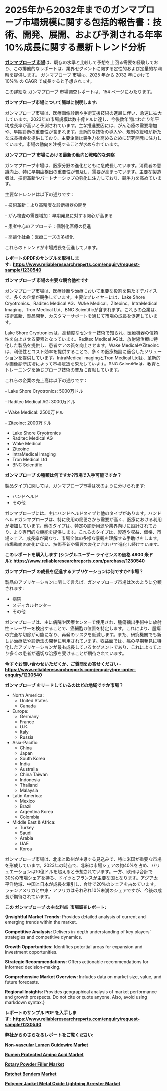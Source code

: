 <p><h1>2025年から2032年までのガンマプローブ市場規模に関する包括的報告書：技術、開発、展開、および予測される年率10%成長に関する最新トレンド分析</h1></p><p data-sourcepos="1:1-1:157"><strong><a href="https://www.reliableresearchreports.com/gamma-probe-r1230540?utm_campaign=110&utm_medium=36&utm_source=Github&utm_content=ia&utm_term=17012025&utm_id=gamma-probe">ガンマプローブ 市場</a></strong>は、既存の水準と比較して予想を上回る需要を経験しており、この排他的なレポートは、業界セグメントに関する定性的および定量的な洞察を提供します。 ガンマプローブ 市場は、2025 年から 2032 年にかけて 10%% の CAGR で成長すると予想されます。</p>
<p data-sourcepos="3:1-3:50">この詳細な ガンマプローブ 市場調査レポートは、154 ページにわたります。</p>
<p><strong>ガンマプローブ市場について簡単に説明します:</strong></p>
<p><p>ガンマプローブ市場は、医療画像診断や手術支援技術の進展に伴い、急速に拡大しています。2023年の市場規模は数十億ドルに達し、今後数年間にわたり年平均成長率が高いと予測されています。主な推進要因には、がん治療の需要増加や、早期診断の重要性が含まれます。革新的な技術の導入や、規制の緩和が新たな成長機会を提供しており、主要企業は競争力を高めるために研究開発に注力しています。市場の動向を注視することが求められています。</p></p>
<p><strong>ガンマプローブ 市場における最新の動向と戦略的な洞察</strong></p>
<p><p>ガンマプローブ市場は、医療分野の進化とともに急成長しています。消費者の意識向上、特に早期癌検出の重要性が普及し、需要が高まっています。主要な製造者は、技術革新やパートナーシップの強化に注力しており、競争力を高めています。  </p><p>主要なトレンドは以下の通りです：  </p><p>- 技術革新：より高精度な診断機器の開発  </p><p>- がん検査の需要増加：早期発見に対する関心が高まる  </p><p>- 患者中心のアプローチ：個別化医療の促進  </p><p>- 高齢化社会：医療ニーズの多様化  </p><p>これらのトレンドが市場成長を促進しています。</p></p>
<p><strong>レポートのPDFのサンプルを取得します</strong><strong>:&nbsp;&nbsp;<a href="https://www.reliableresearchreports.com/enquiry/request-sample/1230540?utm_campaign=110&utm_medium=36&utm_source=Github&utm_content=ia&utm_term=17012025&utm_id=gamma-probe">https://www.reliableresearchreports.com/enquiry/request-sample/1230540</a></strong></p>
<p><strong>ガンマプローブ 市場の主要な競合他社です</strong></p>
<p><p>ガンマプローブ市場は、医療診断や治療において重要な役割を果たすデバイスで、多くの企業が競争しています。主要なプレイヤーには、Lake Shore Cryotronics、Raditec Medical AG、Wake Medical、Ziteoinc、IntraMedical Imaging、Tron Medical Ltd、BNC Scientificが含まれます。これらの企業は、技術革新、製品開発、カスタマーサポートを通じて市場の成長を促進しています。</p><p>Lake Shore Cryotronicsは、高精度なセンサー技術で知られ、医療機器の信頼性を向上させる要素となっています。Raditec Medical AGは、放射線治療に特化した製品を提供し、患者ケアの質を向上させます。Wake MedicalやZiteoincは、利便性とコスト効率を提供することで、多くの医療施設に適合したソリューションを提供しています。IntraMedical ImagingとTron Medical Ltdは、革新的な画像診断技術によって市場浸透を果たしています。BNC Scientificは、教育とトレーニングを通じプローブ技術の普及に貢献しています。</p><p>これらの企業の売上高は以下の通りです：</p><p>- Lake Shore Cryotronics: 5000万ドル</p><p>- Raditec Medical AG: 3000万ドル</p><p>- Wake Medical: 2500万ドル</p><p>- Ziteoinc: 2000万ドル</p></p>
<p><ul><li>Lake Shore Cryotronics</li><li>Raditec Medical AG</li><li>Wake Medical</li><li>Ziteoinc</li><li>IntraMedical Imaging</li><li>Tron Medical Ltd</li><li>BNC Scientific</li></ul></p>
<p><strong>ガンマプローブ の種類は何ですか?市場で入手可能ですか？</strong></p>
<p>製品タイプに関しては、ガンマプローブ市場は次のように分けられます:</p>
<p><ul><li>ハンドヘルド</li><li>その他</li></ul></p>
<p><p>ガンマプローブには、主にハンドヘルドタイプと他のタイプがあります。ハンドヘルドガンマプローブは、特に使用の簡便さから需要が高く、医療における利用が増加しています。他のタイプは、特定の診断用途や業界向けに設計されており、より専門的な機能を提供します。これらのタイプは、製造や収益、価格、市場シェア、成長率が異なり、市場全体の多様な景観を理解する手助けをします。市場動向の変化に伴い、技術革新や需要の変化に合わせて進化し続けています。</p></p>
<p><strong>このレポートを購入します (シングルユーザー ライセンスの価格 4900 米ドル):&nbsp;<a href="https://www.reliableresearchreports.com/purchase/1230540?utm_campaign=110&utm_medium=36&utm_source=Github&utm_content=ia&utm_term=17012025&utm_id=gamma-probe">https://www.reliableresearchreports.com/purchase/1230540</a></strong></p>
<p><strong>ガンマプローブ の成長を促進するアプリケーションは何ですか?市場？</strong></p>
<p>製品のアプリケーションに関して言えば、ガンマプローブ市場は次のように分類されます:</p>
<p><ul><li>病院</li><li>メディカルセンター</li><li>その他</li></ul></p>
<p><p>ガンマプローブは、主に病院や医療センターで使用され、腫瘍摘出手術中に放射性トレーサーを検出することで、癌細胞の位置を特定します。これにより、腫瘍の完全な切除が可能になり、再発のリスクを低減します。また、研究機関でも新しい治療法や診断法の開発に利用されています。収益面では、癌の早期発見に特化したアプリケーションが最も成長しているセグメントであり、これによってより多くの患者が適切な治療を受けることが期待されています。</p></p>
<p><strong>今すぐお問い合わせいただくか、ご質問をお寄せください</strong><strong>&nbsp;</strong>-<strong><a href="https://www.reliableresearchreports.com/enquiry/pre-order-enquiry/1230540?utm_campaign=110&utm_medium=36&utm_source=Github&utm_content=ia&utm_term=17012025&utm_id=gamma-probe">https://www.reliableresearchreports.com/enquiry/pre-order-enquiry/1230540</a></strong></p>
<p><strong>ガンマプローブ をリードしているのはどの地域ですか市場？</strong></p>
<p><ul>
    <li>
        North America:
        <ul>
            <li>United States</li>
            <li>Canada</li>
        </ul>
    </li>
    <li>
        Europe:
        <ul>
            <li>Germany</li>
            <li>France</li>
            <li>U.K.</li>
            <li>Italy</li>
            <li>Russia</li>
        </ul>
    </li>
    <li>
        Asia-Pacific:
        <ul>
            <li>China</li>
            <li>Japan</li>
            <li>South Korea</li>
            <li>India</li>
            <li>Australia</li>
            <li>China Taiwan</li>
            <li>Indonesia</li>
            <li>Thailand</li>
            <li>Malaysia</li>
        </ul>
    </li>
    <li>
        Latin America:
        <ul>
            <li>Mexico</li>
            <li>Brazil</li>
            <li>Argentina Korea</li>
            <li>Colombia</li>
        </ul>
    </li>
    <li>
        Middle East & Africa:
        <ul>
            <li>Turkey</li>
            <li>Saudi</li>
            <li>Arabia</li>
            <li>UAE</li>
            <li>Korea</li>
        </ul>
    </li>
    </ul></p>
<p><p>ガンマプローブ市場は、北米と欧州が主導する見込みで、特に米国が重要な市場を形成しています。2023年の時点で、北米は市場シェアの約40%を占め、バリュエーションは10億ドルを超えると予想されています。一方、欧州は合計で30%の市場シェアを持ち、ドイツとフランスが主要な国となります。アジア太平洋地域、中国と日本が成長を牽引し、合計で20%のシェアを占めています。ラテンアメリカと中東・アフリカはそれぞれ10%未満のシェアですが、今後の成長が期待されています。</p></p>
<p><strong>この ガンマプローブ の主な利点&nbsp; 市場調査レポート:</strong></p>
<p><strong>{Insightful Market Trends:</strong> Provides detailed analysis of current and emerging trends within the market.</p>
<p><strong>Competitive Analysis:</strong> Delivers in-depth understanding of key players' strategies and competitive dynamics.</p>
<p><strong>Growth Opportunities:</strong> Identifies potential areas for expansion and investment opportunities.</p>
<p><strong>Strategic Recommendations:</strong> Offers actionable recommendations for informed decision-making.</p>
<p><strong>Comprehensive Market Overview: </strong>Includes data on market size, value, and future forecasts.</p>
<p><strong>Regional Insights: </strong>Provides geographical analysis of market performance and growth prospects. Do not cite or quote anyone. Also, avoid using markdown syntax.}</p>
<p><strong>レポートのサンプル PDF を入手します:&nbsp;</strong><strong>&nbsp;<a href="https://www.reliableresearchreports.com/enquiry/request-sample/1230540?utm_campaign=110&utm_medium=36&utm_source=Github&utm_content=ia&utm_term=17012025&utm_id=gamma-probe">https://www.reliableresearchreports.com/enquiry/request-sample/1230540</a></strong></p>
<p></p>
<p></p>
<p></p>
<p></p>
<p><strong>弊社からのさらなるレポートをご覧ください:</strong></p>
<p><strong><p><a href="https://github.com/NarcisoFerry/Market-Research-Report-List-1/blob/main/non-vascular-lumen-guidewire-market.md?utm_campaign=110&utm_medium=36&utm_source=Github&utm_content=ia&utm_term=17012025&utm_id=gamma-probe">Non-vascular Lumen Guidewire Market</a></p><p><a href="https://github.com/FosterFahey91/Market-Research-Report-List-1/blob/main/rumen-protected-amino-acid-market.md?utm_campaign=110&utm_medium=36&utm_source=Github&utm_content=ia&utm_term=17012025&utm_id=gamma-probe">Rumen Protected Amino Acid Market</a></p><p><a href="https://github.com/globismark/Market-Research-Report-List-5/blob/main/rotary-powder-filler-market.md?utm_campaign=110&utm_medium=36&utm_source=Github&utm_content=ia&utm_term=17012025&utm_id=gamma-probe">Rotary Powder Filler Market</a></p><p><a href="https://github.com/kathiestrine5ty/Market-Research-Report-List-1/blob/main/ratchet-benders-market.md?utm_campaign=110&utm_medium=36&utm_source=Github&utm_content=ia&utm_term=17012025&utm_id=gamma-probe">Ratchet Benders Market</a></p><p><a href="https://github.com/mayabungard8092/Market-Research-Report-List-1/blob/main/polymer-jacket-metal-oxide-lightning-arrester-market.md?utm_campaign=110&utm_medium=36&utm_source=Github&utm_content=ia&utm_term=17012025&utm_id=gamma-probe">Polymer Jacket Metal Oxide Lightning Arrester Market</a></p></strong></p>